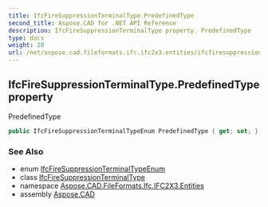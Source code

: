 ```yaml
---
title: IfcFireSuppressionTerminalType.PredefinedType
second_title: Aspose.CAD for .NET API Reference
description: IfcFireSuppressionTerminalType property. PredefinedType
type: docs
weight: 20
url: /net/aspose.cad.fileformats.ifc.ifc2x3.entities/ifcfiresuppressionterminaltype/predefinedtype/
---
```

## IfcFireSuppressionTerminalType.PredefinedType property

PredefinedType

```csharp
public IfcFireSuppressionTerminalTypeEnum PredefinedType { get; set; }
```

### See Also

* enum [IfcFireSuppressionTerminalTypeEnum](../../../aspose.cad.fileformats.ifc.ifc2x3.types/ifcfiresuppressionterminaltypeenum/)
* class [IfcFireSuppressionTerminalType](../)
* namespace [Aspose.CAD.FileFormats.Ifc.IFC2X3.Entities](../../ifcfiresuppressionterminaltype/)
* assembly [Aspose.CAD](../../../)


